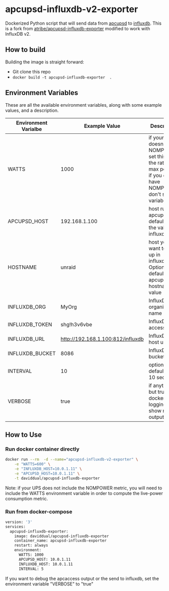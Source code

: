 # apcupsd-influxdb-v2-exporter

Dockerized Python script that will send data from [apcupsd](http://www.apcupsd.org/) to [influxdb](https://hub.docker.com/_/influxdb).
This is a fork from [atribe/apcupsd-influxdb-exporter](https://github.com/atribe/apcupsd-influxdb-exporter) modified to work with InfluxDB v2.

## How to build
Building the image is straight forward:
* Git clone this repo
* `docker build -t apcupsd-influxdb-exporter  .`

## Environment Variables
These are all the available environment variables, along with some example values, and a description.

| Environment Varialbe | Example Value                 | Description                                                                                                             |
| -------------------- |-------------------------------|-------------------------------------------------------------------------------------------------------------------------|
| WATTS | 1000                          | if your ups doesn't have NOMPOWER, set this to be the rated max power, if you do have NOMPOWER, don't set this variable |
| APCUPSD_HOST | 192.168.1.100                 | host running apcupsd, defaults to the value of influxdb_host                                                            |
| HOSTNAME | unraid                        | host you want to show up in influxdb. Optional, defaults to apcupsd hostname value                                      |
| INFLUXDB_ORG | MyOrg                         | InfluxDB v2 organization name                                                                                           |
| INFLUXDB_TOKEN | shg!h3v6vbe                   | InfluxDB v2 access token                                                                                                |
| INFLUXDB_URL | http://192.168.1.100:812/influxdb | InfluxDB v2 host url                                                                                                    |
| INFLUXDB_BUCKET | 8086                          | InfluxDB v2 bucket name                                                                                              |
| INTERVAL | 10                            | optional, defaults to 10 seconds                                                                                        |
| VERBOSE | true                          | if anything but true docker logging will show no output                                                                 |

## How to Use

### Run docker container directly
```bash
docker run --rm  -d --name="apcupsd-influxdb-v2-exporter" \
    -e "WATTS=600" \
    -e "INFLUXDB_HOST=10.0.1.11" \
    -e "APCUPSD_HOST=10.0.1.11" \
    -t daviddual/apcupsd-influxdb-exporter
```
Note: if your UPS does not include the NOMPOWER metric, you will need to include the WATTS environment variable in order to compute the live-power consumption 
metric.

### Run from docker-compose
```bash
version: '3'
services:
  apcupsd-influxdb-exporter:
    image: daviddual/apcupsd-influxdb-exporter
    container_name: apcupsd-influxdb-exporter
    restart: always
    environment:
      WATTS: 1000
      APCUPSD_HOST: 10.0.1.11
      INFLUXDB_HOST: 10.0.1.11
      INTERVAL: 5
```

If you want to debug the apcaccess output or the send to influxdb, set the environment variable "VERBOSE" to "true"
